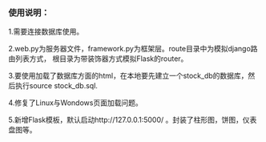 ### 使用说明：

1.需要连接数据库使用。

2.web.py为服务器文件，framework.py为框架层。route目录中为模拟django路由列表方式，
根目录为带装饰器方式模拟Flask的router。

3.要使用加载了数据库方面的html，在本地要先建立一个stock_db的数据库，然后执行source stock_db.sql.

4.修复了Linux与Wondows页面加载问题。

5.新增Flask模板，默认启动http://127.0.0.1:5000/ 。封装了柱形图，饼图，仪表盘图等。

